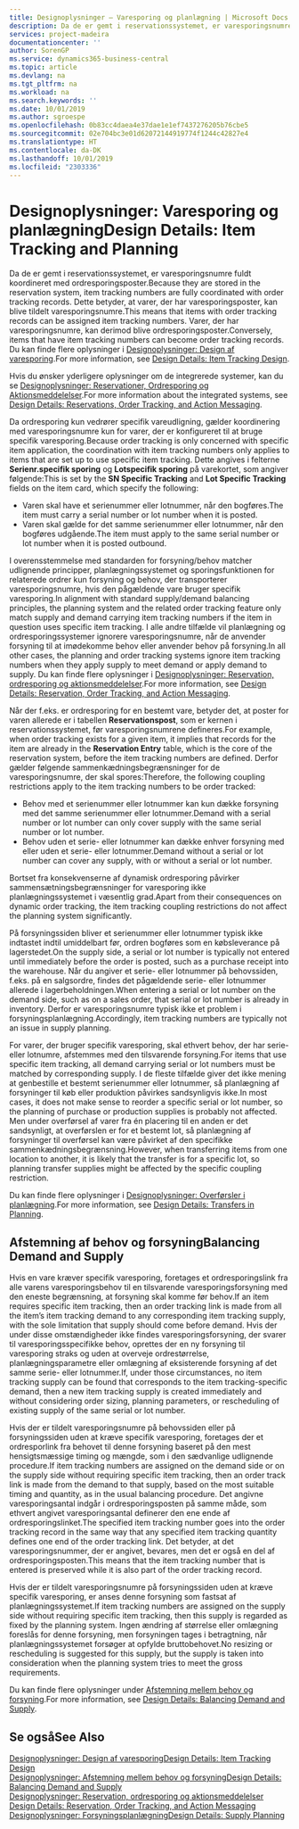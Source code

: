 ```yaml
---
title: Designoplysninger – Varesporing og planlægning | Microsoft Docs
description: Da de er gemt i reservationssystemet, er varesporingsnumre fuldt koordineret med ordresporingsposter.
services: project-madeira
documentationcenter: ''
author: SorenGP
ms.service: dynamics365-business-central
ms.topic: article
ms.devlang: na
ms.tgt_pltfrm: na
ms.workload: na
ms.search.keywords: ''
ms.date: 10/01/2019
ms.author: sgroespe
ms.openlocfilehash: 0b83cc4daea4e37dae1e1ef7437276205b76cbe5
ms.sourcegitcommit: 02e704bc3e01d62072144919774f1244c42827e4
ms.translationtype: HT
ms.contentlocale: da-DK
ms.lasthandoff: 10/01/2019
ms.locfileid: "2303336"
---
```

# <a name="design-details-item-tracking-and-planning"></a><span data-ttu-id="24b7e-103">Designoplysninger: Varesporing og planlægning</span><span class="sxs-lookup"><span data-stu-id="24b7e-103">Design Details: Item Tracking and Planning</span></span>
<span data-ttu-id="24b7e-104">Da de er gemt i reservationssystemet, er varesporingsnumre fuldt koordineret med ordresporingsposter.</span><span class="sxs-lookup"><span data-stu-id="24b7e-104">Because they are stored in the reservation system, item tracking numbers are fully coordinated with order tracking records.</span></span> <span data-ttu-id="24b7e-105">Dette betyder, at varer, der har varesporingsposter, kan blive tildelt varesporingsnumre.</span><span class="sxs-lookup"><span data-stu-id="24b7e-105">This means that items with order tracking records can be assigned item tracking numbers.</span></span> <span data-ttu-id="24b7e-106">Varer, der har varesporingsnumre, kan derimod blive ordresporingsposter.</span><span class="sxs-lookup"><span data-stu-id="24b7e-106">Conversely, items that have item tracking numbers can become order tracking records.</span></span> <span data-ttu-id="24b7e-107">Du kan finde flere oplysninger i [Designoplysninger: Design af varesporing](design-details-item-tracking-design.md).</span><span class="sxs-lookup"><span data-stu-id="24b7e-107">For more information, see [Design Details: Item Tracking Design](design-details-item-tracking-design.md).</span></span>

<span data-ttu-id="24b7e-108">Hvis du ønsker yderligere oplysninger om de integrerede systemer, kan du se [Designoplysninger: Reservationer, Ordresporing og Aktionsmeddelelser](design-details-reservation-order-tracking-and-action-messaging.md).</span><span class="sxs-lookup"><span data-stu-id="24b7e-108">For more information about the integrated systems, see [Design Details: Reservations, Order Tracking, and Action Messaging](design-details-reservation-order-tracking-and-action-messaging.md).</span></span>

<span data-ttu-id="24b7e-109">Da ordresporing kun vedrører specifik vareudligning, gælder koordinering med varesporingsnumre kun for varer, der er konfigureret til at bruge specifik varesporing.</span><span class="sxs-lookup"><span data-stu-id="24b7e-109">Because order tracking is only concerned with specific item application, the coordination with item tracking numbers only applies to items that are set up to use specific item tracking.</span></span> <span data-ttu-id="24b7e-110">Dette angives i felterne **Serienr.specifik sporing** og **Lotspecifik sporing** på varekortet, som angiver følgende:</span><span class="sxs-lookup"><span data-stu-id="24b7e-110">This is set by the **SN Specific Tracking** and **Lot Specific Tracking** fields on the item card, which specify the following:</span></span>

- <span data-ttu-id="24b7e-111">Varen skal have et serienummer eller lotnummer, når den bogføres.</span><span class="sxs-lookup"><span data-stu-id="24b7e-111">The item must carry a serial number or lot number when it is posted.</span></span>
- <span data-ttu-id="24b7e-112">Varen skal gælde for det samme serienummer eller lotnummer, når den bogføres udgående.</span><span class="sxs-lookup"><span data-stu-id="24b7e-112">The item must apply to the same serial number or lot number when it is posted outbound.</span></span>

<span data-ttu-id="24b7e-113">I overensstemmelse med standarden for forsyning/behov matcher udlignende principper, planlægningssystemet og sporingsfunktionen for relaterede ordrer kun forsyning og behov, der transporterer varesporingsnumre, hvis den pågældende vare bruger specifik varesporing.</span><span class="sxs-lookup"><span data-stu-id="24b7e-113">In alignment with standard supply/demand balancing principles, the planning system and the related order tracking feature only match supply and demand carrying item tracking numbers if the item in question uses specific item tracking.</span></span> <span data-ttu-id="24b7e-114">I alle andre tilfælde vil planlægning og ordresporingssystemer ignorere varesporingsnumre, når de anvender forsyning til at imødekomme behov eller anvender behov på forsyning.</span><span class="sxs-lookup"><span data-stu-id="24b7e-114">In all other cases, the planning and order tracking systems ignore item tracking numbers when they apply supply to meet demand or apply demand to supply.</span></span> <span data-ttu-id="24b7e-115">Du kan finde flere oplysninger i [Designoplysninger: Reservation, ordresporing og aktionsmeddelelser](design-details-reservation-order-tracking-and-action-messaging.md).</span><span class="sxs-lookup"><span data-stu-id="24b7e-115">For more information, see [Design Details: Reservation, Order Tracking, and Action Messaging](design-details-reservation-order-tracking-and-action-messaging.md).</span></span>

<span data-ttu-id="24b7e-116">Når der f.eks. er ordresporing for en bestemt vare, betyder det, at poster for varen allerede er i tabellen **Reservationspost**, som er kernen i reservationssystemet, før varesporingsnumrene defineres.</span><span class="sxs-lookup"><span data-stu-id="24b7e-116">For example, when order tracking exists for a given item, it implies that records for the item are already in the **Reservation Entry** table, which is the core of the reservation system, before the item tracking numbers are defined.</span></span> <span data-ttu-id="24b7e-117">Derfor gælder følgende sammenkædningsbegrænsninger for de varesporingsnumre, der skal spores:</span><span class="sxs-lookup"><span data-stu-id="24b7e-117">Therefore, the following coupling restrictions apply to the item tracking numbers to be order tracked:</span></span>

- <span data-ttu-id="24b7e-118">Behov med et serienummer eller lotnummer kan kun dække forsyning med det samme serienummer eller lotnummer.</span><span class="sxs-lookup"><span data-stu-id="24b7e-118">Demand with a serial number or lot number can only cover supply with the same serial number or lot number.</span></span>
- <span data-ttu-id="24b7e-119">Behov uden et serie- eller lotnummer kan dække enhver forsyning med eller uden et serie- eller lotnummer.</span><span class="sxs-lookup"><span data-stu-id="24b7e-119">Demand without a serial or lot number can cover any supply, with or without a serial or lot number.</span></span>

<span data-ttu-id="24b7e-120">Bortset fra konsekvenserne af dynamisk ordresporing påvirker sammensætningsbegrænsninger for varesporing ikke planlægningssystemet i væsentlig grad.</span><span class="sxs-lookup"><span data-stu-id="24b7e-120">Apart from their consequences on dynamic order tracking, the item tracking coupling restrictions do not affect the planning system significantly.</span></span>

<span data-ttu-id="24b7e-121">På forsyningssiden bliver et serienummer eller lotnummer typisk ikke indtastet indtil umiddelbart før, ordren bogføres som en købsleverance på lagerstedet.</span><span class="sxs-lookup"><span data-stu-id="24b7e-121">On the supply side, a serial or lot number is typically not entered until immediately before the order is posted, such as a purchase receipt into the warehouse.</span></span> <span data-ttu-id="24b7e-122">Når du angiver et serie- eller lotnummer på behovssiden, f.eks. på en salgsordre, findes det pågældende serie- eller lotnummer allerede i lagerbeholdningen.</span><span class="sxs-lookup"><span data-stu-id="24b7e-122">When entering a serial or lot number on the demand side, such as on a sales order, that serial or lot number is already in inventory.</span></span> <span data-ttu-id="24b7e-123">Derfor er varesporingsnumre typisk ikke et problem i forsyningsplanlægning.</span><span class="sxs-lookup"><span data-stu-id="24b7e-123">Accordingly, item tracking numbers are typically not an issue in supply planning.</span></span>

<span data-ttu-id="24b7e-124">For varer, der bruger specifik varesporing, skal ethvert behov, der har serie- eller lotnumre, afstemmes med den tilsvarende forsyning.</span><span class="sxs-lookup"><span data-stu-id="24b7e-124">For items that use specific item tracking, all demand carrying serial or lot numbers must be matched by corresponding supply.</span></span> <span data-ttu-id="24b7e-125">I de fleste tilfælde giver det ikke mening at genbestille et bestemt serienummer eller lotnummer, så planlægning af forsyninger til køb eller produktion påvirkes sandsynligvis ikke.</span><span class="sxs-lookup"><span data-stu-id="24b7e-125">In most cases, it does not make sense to reorder a specific serial or lot number, so the planning of purchase or production supplies is probably not affected.</span></span> <span data-ttu-id="24b7e-126">Men under overførsel af varer fra én placering til en anden er det sandsynligt, at overførslen er for et bestemt lot, så planlægning af forsyninger til overførsel kan være påvirket af den specifikke sammenkædningsbegrænsning.</span><span class="sxs-lookup"><span data-stu-id="24b7e-126">However, when transferring items from one location to another, it is likely that the transfer is for a specific lot, so planning transfer supplies might be affected by the specific coupling restriction.</span></span>

<span data-ttu-id="24b7e-127">Du kan finde flere oplysninger i [Designoplysninger: Overførsler i planlægning](design-details-transfers-in-planning.md).</span><span class="sxs-lookup"><span data-stu-id="24b7e-127">For more information, see [Design Details: Transfers in Planning](design-details-transfers-in-planning.md).</span></span>

## <a name="balancing-demand-and-supply"></a><span data-ttu-id="24b7e-128">Afstemning af behov og forsyning</span><span class="sxs-lookup"><span data-stu-id="24b7e-128">Balancing Demand and Supply</span></span>
<span data-ttu-id="24b7e-129">Hvis en vare kræver specifik varesporing, foretages et ordresporingslink fra alle varens varesporingsbehov til en tilsvarende varesporingsforsyning med den eneste begrænsning, at forsyning skal komme før behov.</span><span class="sxs-lookup"><span data-stu-id="24b7e-129">If an item requires specific item tracking, then an order tracking link is made from all the item’s item tracking demand to any corresponding item tracking supply, with the sole limitation that supply should come before demand.</span></span> <span data-ttu-id="24b7e-130">Hvis der under disse omstændigheder ikke findes varesporingsforsyning, der svarer til varesporingsspecifikke behov, oprettes der en ny forsyning til varesporing straks og uden at overveje ordrestørrelse, planlægningsparametre eller omlægning af eksisterende forsyning af det samme serie- eller lotnummer.</span><span class="sxs-lookup"><span data-stu-id="24b7e-130">If, under those circumstances, no item tracking supply can be found that corresponds to the item tracking-specific demand, then a new item tracking supply is created immediately and without considering order sizing, planning parameters, or rescheduling of existing supply of the same serial or lot number.</span></span>

<span data-ttu-id="24b7e-131">Hvis der er tildelt varesporingsnumre på behovssiden eller på forsyningssiden uden at kræve specifik varesporing, foretages der et ordresporlink fra behovet til denne forsyning baseret på den mest hensigtsmæssige timing og mængde, som i den sædvanlige udlignende procedure.</span><span class="sxs-lookup"><span data-stu-id="24b7e-131">If item tracking numbers are assigned on the demand side or on the supply side without requiring specific item tracking, then an order track link is made from the demand to that supply, based on the most suitable timing and quantity, as in the usual balancing procedure.</span></span> <span data-ttu-id="24b7e-132">Det angivne varesporingsantal indgår i ordresporingsposten på samme måde, som ethvert angivet varesporingsantal definerer den ene ende af ordresporingslinket.</span><span class="sxs-lookup"><span data-stu-id="24b7e-132">The specified item tracking number goes into the order tracking record in the same way that any specified item tracking quantity defines one end of the order tracking link.</span></span> <span data-ttu-id="24b7e-133">Det betyder, at det varesporingsnummer, der er angivet, bevares, men det er også en del af ordresporingsposten.</span><span class="sxs-lookup"><span data-stu-id="24b7e-133">This means that the item tracking number that is entered is preserved while it is also part of the order tracking record.</span></span>

<span data-ttu-id="24b7e-134">Hvis der er tildelt varesporingsnumre på forsyningssiden uden at kræve specifik varesporing, er anses denne forsyning som fastsat af planlægningssystemet.</span><span class="sxs-lookup"><span data-stu-id="24b7e-134">If item tracking numbers are assigned on the supply side without requiring specific item tracking, then this supply is regarded as fixed by the planning system.</span></span> <span data-ttu-id="24b7e-135">Ingen ændring af størrelse eller omlægning foreslås for denne forsyning, men forsyningen tages i betragtning, når planlægningssystemet forsøger at opfylde bruttobehovet.</span><span class="sxs-lookup"><span data-stu-id="24b7e-135">No resizing or rescheduling is suggested for this supply, but the supply is taken into consideration when the planning system tries to meet the gross requirements.</span></span>

<span data-ttu-id="24b7e-136">Du kan finde flere oplysninger under [Afstemning mellem behov og forsyning](design-details-balancing-demand-and-supply.md).</span><span class="sxs-lookup"><span data-stu-id="24b7e-136">For more information, see [Design Details: Balancing Demand and Supply](design-details-balancing-demand-and-supply.md).</span></span>  

## <a name="see-also"></a><span data-ttu-id="24b7e-137">Se også</span><span class="sxs-lookup"><span data-stu-id="24b7e-137">See Also</span></span>  
[<span data-ttu-id="24b7e-138">Designoplysninger: Design af varesporing</span><span class="sxs-lookup"><span data-stu-id="24b7e-138">Design Details: Item Tracking Design</span></span>](design-details-item-tracking-design.md)  
[<span data-ttu-id="24b7e-139">Designoplysninger: Afstemning mellem behov og forsyning</span><span class="sxs-lookup"><span data-stu-id="24b7e-139">Design Details: Balancing Demand and Supply</span></span>](design-details-balancing-demand-and-supply.md)  
<span data-ttu-id="24b7e-140">[Designoplysninger: Reservation, ordresporing og aktionsmeddelelser](design-details-reservation-order-tracking-and-action-messaging.md) </span><span class="sxs-lookup"><span data-stu-id="24b7e-140">[Design Details: Reservation, Order Tracking, and Action Messaging](design-details-reservation-order-tracking-and-action-messaging.md) </span></span>  
[<span data-ttu-id="24b7e-141">Designoplysninger: Forsyningsplanlægning</span><span class="sxs-lookup"><span data-stu-id="24b7e-141">Design Details: Supply Planning</span></span>](design-details-supply-planning.md)  

